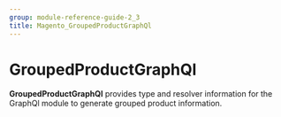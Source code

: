```yaml
---
group: module-reference-guide-2_3
title: Magento_GroupedProductGraphQl
---
```


# GroupedProductGraphQl

**GroupedProductGraphQl** provides type and resolver information for the GraphQl module
to generate grouped product information.


